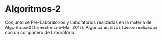 # Algoritmos-2

Conjunto de Pre-Laboratorios y Laboratorios realizados en la materia de Algoritmos-2(Trimestre Ene-Mar 2017). Algunos archivos fueron realizados con un compañero de Laboratorio

